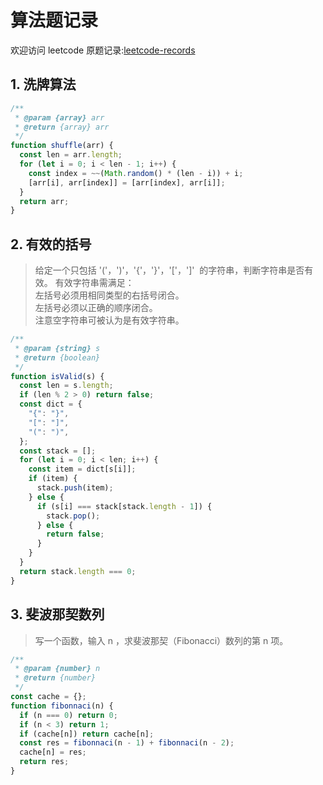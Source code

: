 # 算法题记录

欢迎访问 leetcode 原题记录:[leetcode-records](http://xo.silenttt.top/leetcode-records)

<!-- more -->

## 1. 洗牌算法

```js
/**
 * @param {array} arr
 * @return {array} arr
 */
function shuffle(arr) {
  const len = arr.length;
  for (let i = 0; i < len - 1; i++) {
    const index = ~~(Math.random() * (len - i)) + i;
    [arr[i], arr[index]] = [arr[index], arr[i]];
  }
  return arr;
}
```

## 2. 有效的括号

> 给定一个只包括 '('，')'，'{'，'}'，'['，']'  的字符串，判断字符串是否有效。
> 有效字符串需满足：  
> 左括号必须用相同类型的右括号闭合。  
> 左括号必须以正确的顺序闭合。  
> 注意空字符串可被认为是有效字符串。

```js
/**
 * @param {string} s
 * @return {boolean}
 */
function isValid(s) {
  const len = s.length;
  if (len % 2 > 0) return false;
  const dict = {
    "{": "}",
    "[": "]",
    "(": ")",
  };
  const stack = [];
  for (let i = 0; i < len; i++) {
    const item = dict[s[i]];
    if (item) {
      stack.push(item);
    } else {
      if (s[i] === stack[stack.length - 1]) {
        stack.pop();
      } else {
        return false;
      }
    }
  }
  return stack.length === 0;
}
```

## 3. 斐波那契数列

> 写一个函数，输入 n ，求斐波那契（Fibonacci）数列的第 n 项。

```js
/**
 * @param {number} n
 * @return {number}
 */
const cache = {};
function fibonnaci(n) {
  if (n === 0) return 0;
  if (n < 3) return 1;
  if (cache[n]) return cache[n];
  const res = fibonnaci(n - 1) + fibonnaci(n - 2);
  cache[n] = res;
  return res;
}
```
